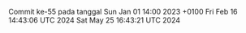 Commit ke-55 pada tanggal Sun Jan 01 14:00 2023 +0100
Fri Feb 16 14:43:06 UTC 2024
Sat May 25 16:43:21 UTC 2024

